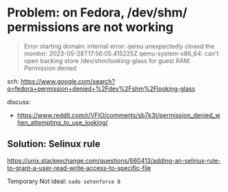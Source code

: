 # Problem: on Fedora, /dev/shm/ permissions are not working
>Error starting domain: internal error: qemu unexpectedly closed the monitor: 2023-05-28T17:56:05.415225Z qemu-system-x86_64: can't open backing store /dev/shm/looking-glass for guest RAM: Permission denied

sch: https://www.google.com/search?q=fedora+permission+denied+%2Fdev%2Fshm%2Flooking-glass

discuss:
- https://www.reddit.com/r/VFIO/comments/sb7k3t/permission_denied_when_attempting_to_use_looking/

## Solution: Selinux rule
https://unix.stackexchange.com/questions/660413/adding-an-selinux-rule-to-grant-a-user-read-write-access-to-specific-file

Temporary Not ideal:
`sudo setenforce 0`
